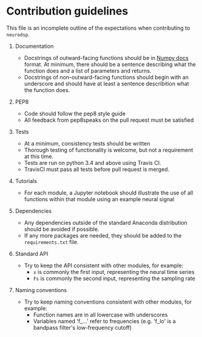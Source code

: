 # Contribution guidelines

This file is an incomplete outline of the expectations when contributing to `neurodsp`.

1. Documentation
    * Docstrings of outward-facing functions should be in
[Numpy docs](https://github.com/numpy/numpy/blob/master/doc/HOWTO_DOCUMENT.rst.txt) format. 
At minimum, there should be a sentence describing what the function does and a list of
parameters and returns.
    * Docstrings of non-outward-facing functions should begin with an underscore
and should have at least a sentence describition what the function does.

2. PEP8
    * Code should follow the pep8 style guide
    * All feedback from pep8speaks on the pull request must be satisfied

3. Tests
    * At a minimum, consistency tests should be written 
    * Thorough testing of functionality is welcome, but not a requirement at this time.
    * Tests are run on python 3.4 and above using Travis CI.
    * TravisCI must pass all tests before pull request is merged.
    
4. Tutorials
    * For each module, a Jupyter notebook should illustrate the use of all functions within that module using an example neural signal
    
5. Dependencies
    * Any dependencies outside of the standard Anaconda distribution should be avoided if possible.
    * If any more packages are needed, they should be added to the `requirements.txt` file.
    
6. Standard API
    * Try to keep the API consistent with other modules, for example:
        * `x` is commonly the first input, representing the neural time series
        * `Fs` is commonly the second input, representing the sampling rate

7. Naming conventions
    * Try to keep naming conventions consistent with other modules, for example:
        * Function names are in all lowercase with underscores
        * Variables named 'f_...' refer to frequencies (e.g. 'f_lo' is a bandpass filter's low-frequency cutoff)
